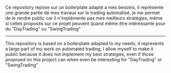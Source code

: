 Ce repository repose sur un boilerplate adapté a mes besoins, il représente une grande partie de mes travaux sur le trading automatisé, je me permet de le rendre public car il n'implémente pas mes meilleurs stratégies, même si celles proposés sur ce projet peuvent quand même être intéressante pour du "DayTrading" ou "SwingTrading"

------------

This repository is based on a boilerplate adapted to my needs, it represents a large part of my work on automated trading, I allow myself to make it public because it does not implement my best strategies, even if those proposed on this project can when even be interesting for "DayTrading" or "SwingTrading"
